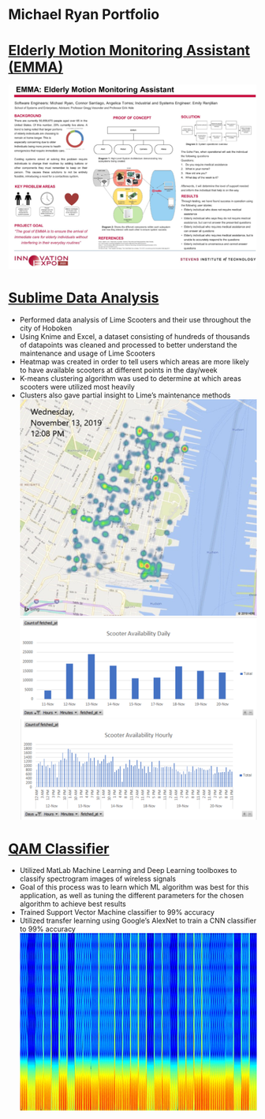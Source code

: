 # Michael Ryan Portfolio

# [Elderly Motion Monitoring Assistant (EMMA)](https://drive.google.com/file/d/1870bKgQQAoMTRz8SfDZuH0U9emzXi7nt/view?usp=sharing)
![EMMA Description](https://github.com/mryan6/MichaelRyanPortfolio/blob/main/EMMA.PNG)


# [Sublime Data Analysis](https://docs.google.com/document/d/1wE6PwQWb-wkR0DnQGO8Cj6FtwUuDU4pArvz0Keo1P20/edit?usp=sharing)
* Performed data analysis of Lime Scooters and their use throughout the city of
Hoboken
* Using Knime and Excel, a dataset consisting of hundreds of thousands of datapoints was cleaned and processed to better understand the maintenance and
usage of Lime Scooters
* Heatmap was created in order to tell users which areas are more likely to have
available scooters at different points in the day/week
* K-means clustering algorithm was used to determine at which areas scooters
were utilized most heavily
* Clusters also gave partial insight to Lime’s maintenance methods
![Scooter Heatmap](https://github.com/mryan6/MichaelRyanPortfolio/blob/main/lime1.PNG)
![Scooter Availability 1](https://github.com/mryan6/MichaelRyanPortfolio/blob/main/Lime2.PNG)
![Scooter Availability 2](https://github.com/mryan6/MichaelRyanPortfolio/blob/main/Lime3.PNG)

# [QAM Classifier](https://github.com/mryan6/IntroToAIFinalProject)
* Utilized MatLab Machine Learning and Deep Learning toolboxes to classify
spectrogram images of wireless signals
* Goal of this process was to learn which ML algorithm was best for this application, as well as tuning the different parameters for the chosen algorithm to achieve best results
* Trained Support Vector Machine classifier to 99% accuracy
* Utilized transfer learning using Google’s AlexNet to train a CNN classifier to 99%
accuracy
![Spectrogram Image](https://github.com/mryan6/IntroToAIFinalProject/blob/master/16QAM/16QAM_1.jpg)

